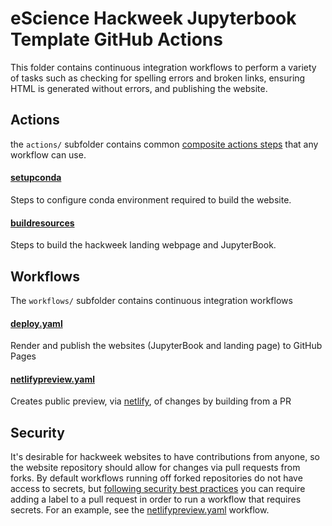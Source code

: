 # eScience Hackweek Jupyterbook Template GitHub Actions

This folder contains continuous integration workflows to perform a variety of tasks such as checking for spelling errors and broken links, ensuring HTML is generated without errors, and publishing the website.

## Actions

the `actions/` subfolder contains common [composite actions steps](https://docs.github.com/en/actions/creating-actions/creating-a-composite-action) that any workflow can use.

#### [setupconda](./setupconda/action.yaml)
Steps to configure conda environment required to build the website.

#### [buildresources](./buildresources/action.yaml)
Steps to build the hackweek landing webpage and JupyterBook.


## Workflows

The `workflows/` subfolder contains continuous integration workflows

#### [deploy.yaml](../workflows/deploy.yaml)
Render and publish the websites (JupyterBook and landing page) to GitHub Pages

#### [netlifypreview.yaml](../workflows/netlifypreview.yaml)
Creates public preview, via [netlify](https://jupyterbook.org/publish/netlify.html), of changes by building from a PR

## Security

It's desirable for hackweek websites to have contributions from anyone, so the website repository should allow for changes via pull requests from forks. By default workflows running off forked repositories do not have access to secrets, but [following security best practices](https://securitylab.github.com/research/github-actions-preventing-pwn-requests/) you can require adding a label to a pull request in order to run a workflow that requires secrets. For an example, see the [netlifypreview.yaml](./actions/workflows/netlifypreview.yaml) workflow.
